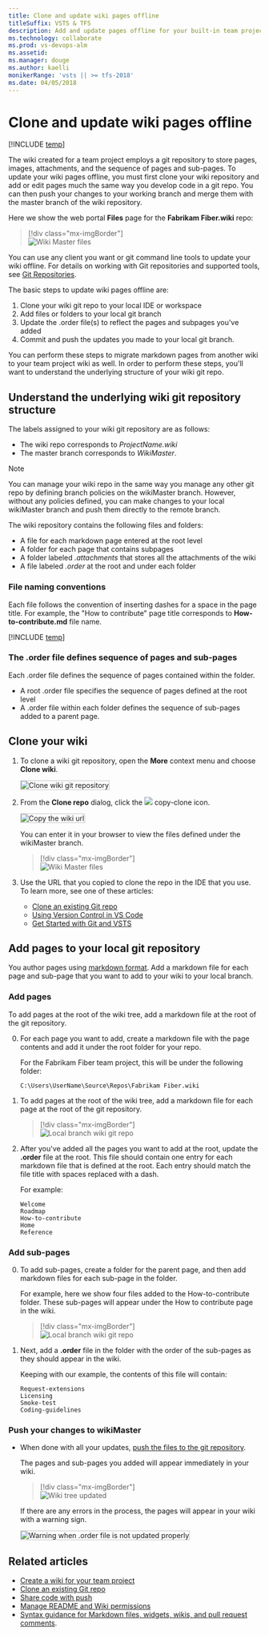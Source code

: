```yaml
---
title: Clone and update wiki pages offline
titleSuffix: VSTS & TFS 
description: Add and update pages offline for your built-in team project wiki
ms.technology: collaborate
ms.prod: vs-devops-alm
ms.assetid:
ms.manager: douge
ms.author: kaelli
monikerRange: 'vsts || >= tfs-2018'
ms.date: 04/05/2018  
---
```


# Clone and update wiki pages offline

[!INCLUDE [temp](../_shared/version-vsts-tfs-2018.md)]

The wiki created for a team project employs a git repository to store pages, images, attachments, and the sequence of pages and sub-pages. To update your wiki pages offline, you must first clone your wiki repository and add or edit pages much the same way you develop code in a git repo. You can then push your changes to your working branch and merge them with the master branch of the wiki repository.

Here we show the web portal **Files** page for the **Fabrikam Fiber.wiki** repo:  

> [!div class="mx-imgBorder"]  
> ![Wiki Master files](_img/wiki/wikimaster-files.png)

You can use any client you want or git command line tools to update your wiki offline. For details on working with Git repositories and supported tools, see [Git Repositories](../git/index.md). 

The basic steps to update wiki pages offline are:
1. Clone your wiki git repo to your local IDE or workspace 
2. Add files or folders to your local git branch 
3. Update the .order file(s) to reflect the pages and subpages you've added 
4. Commit and push the updates you made to your local git branch.

You can perform these steps to migrate markdown pages from another wiki to your team project wiki as well. In order to perform these steps, you'll want to understand the underlying structure of your wiki git repo. 

## Understand the underlying wiki git repository structure

The labels assigned to your wiki git repository are as follows:  
- The wiki repo corresponds to *ProjectName.wiki*
- The master branch corresponds to *WikiMaster*.

> [!NOTE]  
> You can manage your wiki repo in the same way you manage any other git repo by defining branch policies on the wikiMaster branch. However, without any policies defined, you can make changes to your local wikiMaster branch and push them directly to the remote branch. 

The wiki repository contains the following files and folders:
- A file for each markdown page entered at the root level    
- A folder for each page that contains subpages  
- A folder labeled *.attachments* that stores all the attachments of the wiki  
- A file labeled *.order* at the root and under each folder  

### File naming conventions 

Each file follows the convention of inserting dashes for a space in the page title. For example, the "How to contribute" page title corresponds to **How-to-contribute.md** file name.  

[!INCLUDE [temp](./_shared/wiki-naming-conventions.md)]

### The .order file defines sequence of pages and sub-pages 

Each .order file defines the sequence of pages contained within the folder.

- A root .order file specifies the sequence of pages defined at the root level
- A .order file within each folder defines the sequence of sub-pages added to a parent page.


<a id="edit-wiki-offline"></a>

## Clone your wiki

1. To clone a wiki git repository, open the **More** context menu and choose **Clone wiki**.

	<img src="_img/wiki/clone-wiki.png" alt="Clone wiki git repository" style="border: 1px solid #C3C3C3;" />

2. From the **Clone repo** dialog, click the ![](../_img/icons/copy-clone-icon.png) copy-clone icon.  

	<img src="_img/wiki/clone-wiki-dialog.png" alt="Copy the wiki url" style="border: 1px solid #C3C3C3;" />

	You can enter it in your browser to view the files defined under  the wikiMaster branch.
 
	> [!div class="mx-imgBorder"]  
	> ![Wiki Master files](_img/wiki/work-offline-wikiMaster-files.png)   

3. Use the URL that you copied to clone the repo in the IDE that you use. To learn more, see one of these articles: 
	- [Clone an existing Git repo](../git/tutorial/clone.md) 
	- [Using Version Control in VS Code](https://code.visualstudio.com/docs/editor/versioncontrol)
	- [Get Started with Git and VSTS](../git/gitquickstart.md?view=vsts&tabs=visual-studio)


## Add pages to your local git repository

You author pages using [markdown format](../reference/markdown-guidance.md). Add a markdown file for each page and sub-page that you want to add to your wiki to your local branch. 

### Add pages

To add pages at the root of the wiki tree, add a markdown file at the root of the git repository.

0. For each page you want to add, create a markdown file with the page contents and add it under the root folder for your repo. 
 
	For the Fabrikam Fiber team project, this will be under the following folder:  

	`C:\Users\UserName\Source\Repos\Fabrikam Fiber.wiki`

0.  To add pages at the root of the wiki tree, add a markdown file for each page at the root of the git repository.

	> [!div class="mx-imgBorder"]  
	> ![Local branch wiki git repo](_img/wiki/add-pages.png)

2. After you've added all the pages you want to add at the root, update the **.order** file at the root. This file should contain one entry for each markdown file that is defined at the root. Each entry should match the file title with spaces replaced with a dash. 
 
	For example:  

	```
	Welcome 
	Roadmap  
	How-to-contribute  
	Home  
	Reference  
	```

### Add sub-pages 

0. To add sub-pages, create a folder for the parent page, and then add markdown files for each sub-page in the folder. 

	For example, here we show four files added to the How-to-contribute folder. These sub-pages will appear under the How to contribute page in the wiki. 

	> [!div class="mx-imgBorder"]  
	> ![Local branch wiki git repo](_img/wiki/add-sub-pages.png)

0. Next, add a **.order** file in the folder with the order of the sub-pages as they should appear in the wiki.
	 
	Keeping with our example, the contents of this file will contain: 

	```
	Request-extensions  
	Licensing  
	Smoke-test  
	Coding-guidelines  
	```

### Push your changes to wikiMaster

- When done with all your updates, [push the files to the git repository](../git/tutorial/pushing.md). 

	The pages and sub-pages you added will appear immediately in your  wiki.

	> [!div class="mx-imgBorder"]  
	> ![Wiki tree updated](_img/wiki/wiki-tree-updated-offline.png)

	If there are any errors in the process, the pages will appear in your wiki with a warning sign.

	<img src="_img/wiki/wiki-offline-order-warning.png" alt="Warning when .order file is not updated properly" style="border: 1px solid #C3C3C3;" />

## Related articles

- [Create a wiki for your team project](wiki-create-repo.md)
- [Clone an existing Git repo](../git/tutorial/clone.md)
- [Share code with push](../git/tutorial/pushing.md)
- [Manage README and Wiki permissions](manage-readme-wiki-permissions.md)
- [Syntax guidance for Markdown files, widgets, wikis, and pull request comments](../reference/markdown-guidance.md).


<!---

<img src="_img/wiki/wiki-repo-struct.png" alt="Wiki git repository structure" style="border: 1px solid #C3C3C3;" />
 
<img src="_img/wiki/wiki-offline-add-page.png" alt="Add page to wiki git repo" style="border: 1px solid #C3C3C3;" />

	<img src="_img/wiki/wiki-offline-update-order-subpages.png" alt="Update .ORDER file with the order of the sub-pages in the git repo" style="border: 1px solid #C3C3C3;" />

	<img src="_img/wiki/wiki-offline-updated.png" alt="Wiki pages appear after updating the pages offline" style="border: 1px solid #C3C3C3;" />

In the web portal, you can view the repo files based on the following URL: 
::: moniker range="vsts"
	`https://*AccountName*.visualstudio.com/DefaultCollection/*ProjectName*/_git/*ProjectName*.wiki`
::: moniker-end
::: moniker range=">= tfs-2018"
	`https://*ServerName*/DefaultCollection/*ProjectName*/_git/*ProjectName*.wiki`
::: moniker-end

1. Clone your wiki git repo to your local IDE or workspace 
2. Create a local git branch based on your wikiMaster branch 
3. Add files or folders to your local git branch 
4. Update the .ORDER file(s) to reflect the pages and subpages you've added 
5. Commit and push the updates you made to your local git branch
6. Create a pull request to merge your changes to the wikiMaster branch 
7. Approve the changes to complete the pull request.  

While that's a lot of steps, the main steps that are specific to updating a wiki is step 3. The rest follow the standard steps for updating a git repo.

-->  